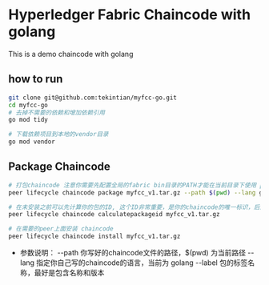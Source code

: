 # Hyperledger Fabric Chaincode with golang

This is a demo chaincode with golang


## how to run
~~~sh
git clone git@github.com:tekintian/myfcc-go.git
cd myfcc-go
# 去掉不需要的依赖和增加依赖引用
go mod tidy

# 下载依赖项目到本地的vendor目录
go mod vendor
~~~

## Package Chaincode


~~~sh
# 打包chaincode 注意你需要先配置全局的fabric bin目录的PATH才能在当前目录下使用 peer命令
peer lifecycle chaincode package myfcc_v1.tar.gz --path $(pwd) --lang golang --label myfcc_v1

# 在未安装之前可以先计算你的包的ID, 这个ID非常重要，是你的chaincode的唯一标识，后面会用到
peer lifecycle chaincode calculatepackageid myfcc_v1.tar.gz

# 在需要的peer上面安装 chaincode
peer lifecycle chaincode install myfcc_v1.tar.gz
~~~

- 参数说明：
--path 你写好的chaincode文件的路径，$(pwd) 为当前路径
--lang 指定你自己写的chaincode的语言，当前为 golang
--label 包的标签名称，最好是包含名称和版本 








